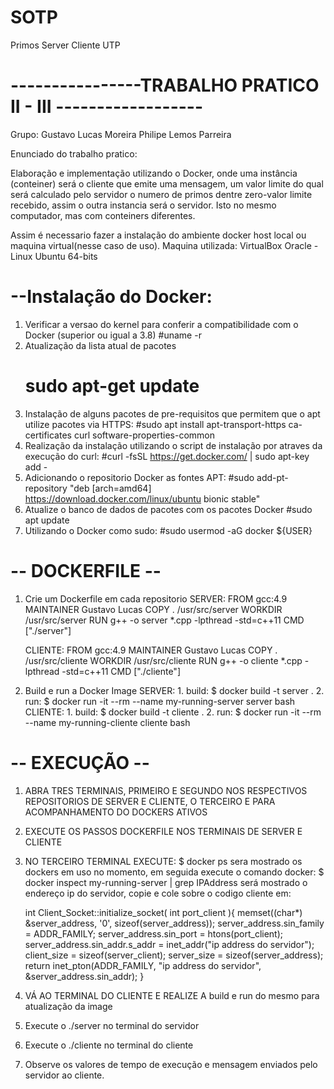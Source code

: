 # SOTP
Primos Server Cliente UTP
# ----------------TRABALHO PRATICO II - III ------------------ 
Grupo: Gustavo Lucas Moreira 
       Philipe Lemos Parreira 

Enunciado do trabalho pratico: 

Elaboração e implementação utilizando o Docker, onde uma instância (conteiner) será o cliente que emite uma mensagem, 
um valor limite do qual será calculado pelo servidor o numero de primos dentre zero-valor limite recebido, 
assim o outra instancia será o servidor. Isto no mesmo computador, mas com conteiners diferentes.

Assim é necessario fazer a instalação do ambiente docker host local ou maquina virtual(nesse caso de uso). 
Maquina utilizada: 
VirtualBox Oracle - Linux Ubuntu 64-bits

# --Instalação do Docker: 
 1. Verificar a versao do kernel para conferir a compatibilidade com o Docker (superior ou igual a 3.8)
    #uname -r
 2. Atualização da lista atual de pacotes 
    # sudo apt-get update 
 3. Instalação de alguns pacotes de pre-requisitos que permitem que o apt utilize pacotes via HTTPS:
    #sudo apt install apt-transport-https ca-certificates curl software-properties-common 
 4. Realização da instalação utilizando o script de instalação por atraves da execução do curl:
    #curl -fsSL https://get.docker.com/ | sudo apt-key add -
 5. Adicionando o repositorio Docker as fontes APT: 
    #sudo add-pt-repository "deb [arch=amd64] https://download.docker.com/linux/ubuntu bionic stable"
 6. Atualize o banco de dados de pacotes com os pacotes Docker 
    #sudo apt update 
 7. Utilizando o Docker como sudo:
    #sudo usermod -aG docker ${USER} 

# -- DOCKERFILE --
1. Crie um Dockerfile em cada repositorio 
    SERVER: 
	FROM gcc:4.9 
	MAINTAINER Gustavo Lucas 
	COPY . /usr/src/server
	WORKDIR /usr/src/server
	RUN g++ -o server *.cpp -lpthread -std=c++11
	CMD ["./server"] 
     
     CLIENTE:
	FROM gcc:4.9 
	MAINTAINER Gustavo Lucas 
	COPY . /usr/src/cliente
	WORKDIR /usr/src/cliente
	RUN g++ -o cliente *.cpp -lpthread -std=c++11
	CMD ["./cliente"] 
 
2. Build e run a Docker Image 
	SERVER: 
		1. build:
			$ docker build -t server .
		2. run:
			$ docker run -it --rm --name my-running-server server bash
	CLIENTE: 
		1. build:
			$ docker build -t cliente .
		2. run:
			$ docker run -it --rm --name my-running-cliente cliente bash

# -- EXECUÇÃO -- 
 1. ABRA TRES TERMINAIS, PRIMEIRO E SEGUNDO NOS RESPECTIVOS REPOSITORIOS DE SERVER E CLIENTE, O TERCEIRO E PARA ACOMPANHAMENTO DO DOCKERS ATIVOS 

 2. EXECUTE OS PASSOS DOCKERFILE NOS TERMINAIS DE SERVER E CLIENTE 

 3. NO TERCEIRO TERMINAL EXECUTE: 
	$ docker ps
 	sera mostrado os dockers em uso no momento, em seguida 
 execute o comando docker:
	$ docker inspect my-running-server | grep IPAddress
	será mostrado o endereço ip do servidor, copie e cole sobre o codigo cliente em:

	int Client_Socket::initialize_socket( int port_client ){
	  memset((char*) &server_address, '0', sizeof(server_address));
	  server_address.sin_family      = ADDR_FAMILY;
	  server_address.sin_port        = htons(port_client); 
	  server_address.sin_addr.s_addr = inet_addr("ip address do servidor");
	  client_size = sizeof(server_client);
	  server_size = sizeof(server_address);
	  return inet_pton(ADDR_FAMILY, "ip address do servidor", &server_address.sin_addr);
    }
 4. VÁ AO TERMINAL DO CLIENTE E REALIZE A build e run do mesmo para atualização da image 

 5. Execute o ./server no terminal do servidor 

 6. Execute o ./cliente no terminal do cliente 

 7. Observe os valores de tempo de execução e mensagem enviados pelo servidor ao cliente. 




